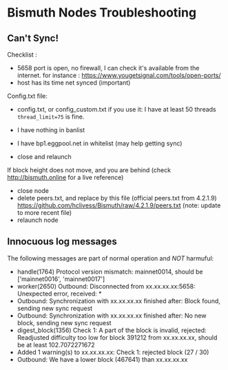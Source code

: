# Bismuth Nodes Troubleshooting

## Can't Sync!

Checklist :

- 5658 port is open, no firewall, I can check it's available from the internet. for instance : https://www.yougetsignal.com/tools/open-ports/
- host has its time net synced (important)

Config.txt file:
- config.txt, or config_custom.txt if you use it: I have at least 50 threads `thread_limit=75` is fine.  
- I have nothing in banlist  
- I have bp1.eggpool.net in whitelist (may help getting sync)  

- close and relaunch

If block height does not move, and you are behind (check http://bismuth.online for a live reference)

- close node
- delete peers.txt, and replace by this file (official peers.txt from 4.2.1.9)
https://github.com/hclivess/Bismuth/raw/4.2.1.9/peers.txt  (note: update to more recent file)
- relaunch node

## Innocuous log messages

The following messages are part of normal operation and *NOT* harmuful:  

- handle(1764) Protocol version mismatch: mainnet0014, should be ['mainnet0016', 'mainnet0017']
- worker(2650) Outbound: Disconnected from xx.xx.xx.xx:5658: Unexpected error, received: *
- Outbound: Synchronization with xx.xx.xx.xx finished after: Block found, sending new sync request
- Outbound: Synchronization with xx.xx.xx.xx finished after: No new block, sending new sync request
- digest_block(1356) Check 1: A part of the block is invalid, rejected: Readjusted difficulty too low for block 391212 from xx.xx.xx.xx, should be at least 102.7072271672
- Added 1 warning(s) to xx.xx.xx.xx: Check 1: rejected block (27 / 30)
- Outbound: We have a lower block (467641) than xx.xx.xx.xx
